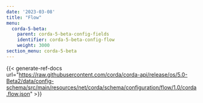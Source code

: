 ```yaml
---
date: '2023-03-08'
title: "Flow"
menu:
  corda-5-beta:
    parent: corda-5-beta-config-fields
    identifier: corda-5-beta-config-flow
    weight: 3000
section_menu: corda-5-beta
---
```


{{< generate-ref-docs url="https://raw.githubusercontent.com/corda/corda-api/release/os/5.0-Beta2/data/config-schema/src/main/resources/net/corda/schema/configuration/flow/1.0/corda.flow.json" >}}